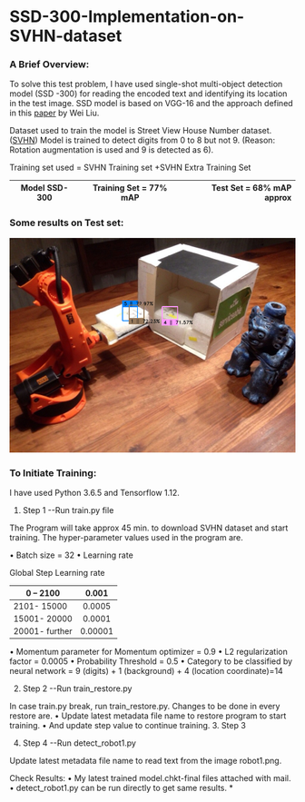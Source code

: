 # SSD-300-Implementation-on-SVHN-dataset
### A Brief Overview:

To solve this test problem, I have used single-shot multi-object detection model (SSD -300) for reading the encoded text and identifying its location in the test image.  SSD model is based on VGG-16 and the approach defined in this [paper](https://arxiv.org/pdf/1512.02325.pdf) by Wei Liu.

Dataset used to train the model is Street View House Number dataset. ([SVHN](http://ufldl.stanford.edu/housenumbers/))
Model is trained to detect digits from 0 to 8 but not 9. (Reason: Rotation augmentation is used and 9 is detected as 6). 

Training set used = SVHN Training set +SVHN Extra Training Set

|   Model SSD-300  |   Training Set = 77% mAP   | Test Set = 68% mAP approx |
| ------------- |:-------------:| -----:|

### Some results on Test set:

![](detect_robot1.png)

### To Initiate Training:

I have used Python 3.6.5 and Tensorflow 1.12.

1. Step 1
--Run train.py file

The Program will take approx 45 min. to download SVHN dataset and start training.
The hyper-parameter values used in the program are.

•	Batch size = 32
•	Learning rate 

Global  Step	Learning rate

|   0 – 2100       | 	    0.001    |
| ------------- |:-------------:|
|  2101- 15000	   |     0.0005    |
|  15001- 20000	   |     0.0001    |
|  20001- further  |     0.00001   |

•	Momentum parameter for Momentum optimizer = 0.9
•	L2 regularization factor = 0.0005
•	Probability Threshold  = 0.5
•	Category to be classified by neural network = 9 (digits) + 1 (background) + 4 (location coordinate)=14

2. Step 2 
--Run train_restore.py

In case train.py break, run train_restore.py. Changes to be done in every restore are.
•	Update latest metadata file name to restore program to start training.
•	And update step value to continue training. 
3. Step 3

4. Step 4
--Run detect_robot1.py

Update latest metadata file name to read text from the image robot1.png.

Check Results:
•	My latest trained model.chkt-final files attached with mail. 
•	detect_robot1.py  can be run directly to get same results.
*
